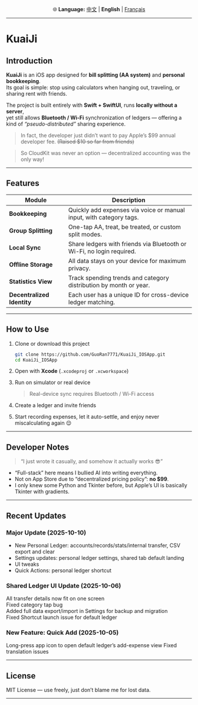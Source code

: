 <p align="center">
  🌐 <b>Language:</b>
  <a href="README.md">中文</a> |
  <b>English</b> |
  <a href="README_FR.md">Français</a>
</p>

---

# KuaiJi  

## Introduction

**KuaiJi** is an iOS app designed for **bill splitting (AA system)** and **personal bookkeeping**.  
Its goal is simple: stop using calculators when hanging out, traveling, or sharing rent with friends.  

The project is built entirely with **Swift + SwiftUI**, runs **locally without a server**,  
yet still allows **Bluetooth / Wi-Fi** synchronization of ledgers — offering a kind of *“pseudo-distributed”* sharing experience.  
> In fact, the developer just didn’t want to pay Apple’s $99 annual developer fee. ~~(Raised $10 so far from friends)~~

> So CloudKit was never an option — decentralized accounting was the only way!

---

## Features

| Module | Description |
|---------|-------------|
| **Bookkeeping** | Quickly add expenses via voice or manual input, with category tags. |
| **Group Splitting** | One-tap AA, treat, be treated, or custom split modes. |
| **Local Sync** | Share ledgers with friends via Bluetooth or Wi-Fi, no login required. |
| **Offline Storage** | All data stays on your device for maximum privacy. |
| **Statistics View** | Track spending trends and category distribution by month or year. |
| **Decentralized Identity** | Each user has a unique ID for cross-device ledger matching. |

---

## How to Use

1. Clone or download this project  
   ```bash
   git clone https://github.com/GuoRan7771/KuaiJi_IOSApp.git
   cd KuaiJi_IOSApp

2. Open with **Xcode** (`.xcodeproj` or `.xcworkspace`)
3. Run on simulator or real device

   > Real-device sync requires Bluetooth / Wi-Fi access
4. Create a ledger and invite friends
5. Start recording expenses, let it auto-settle, and enjoy never miscalculating again 😌

---

## Developer Notes

> “I just wrote it casually, and somehow it actually works 😎”

* “Full-stack” here means I bullied AI into writing everything.
* Not on App Store due to “decentralized pricing policy”: **no $99**.
* I only knew some Python and Tkinter before, but Apple’s UI is basically Tkinter with gradients.

---

## Recent Updates

### Major Update (2025-10-10)

 - New Personal Ledger: accounts/records/stats/internal transfer, CSV export and clear
 - Settings updates: personal ledger settings, shared tab default landing
 - UI tweaks  
 - Quick Actions: personal ledger shortcut

### Shared Ledger UI Update (2025-10-06)

All transfer details now fit on one screen  
Fixed category tap bug  
Added full data export/import in Settings for backup and migration  
Fixed Shortcut launch issue for default ledger  

### New Feature: Quick Add (2025-10-05)

Long-press app icon to open default ledger’s add-expense view
Fixed translation issues

---

## License

MIT License — use freely, just don’t blame me for lost data.

---
